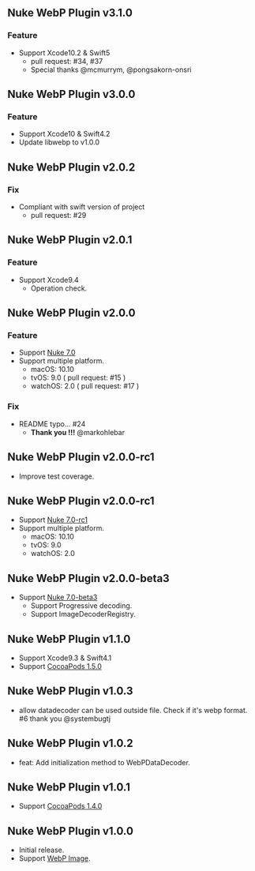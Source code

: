 ## Nuke WebP Plugin v3.1.0

### Feature

- Support Xcode10.2 & Swift5
    - pull request: #34, #37
    - Special thanks @mcmurrym, @pongsakorn-onsri

## Nuke WebP Plugin v3.0.0

### Feature

- Support Xcode10 & Swift4.2
- Update libwebp to v1.0.0

## Nuke WebP Plugin v2.0.2

### Fix

- Compliant with swift version of project
    - pull request: #29

## Nuke WebP Plugin v2.0.1

### Feature

- Support Xcode9.4
    - Operation check.

## Nuke WebP Plugin v2.0.0

### Feature

- Support [Nuke 7.0](https://github.com/kean/Nuke/releases/tag/7.0)
- Support multiple platform.
    - macOS: 10.10
    - tvOS: 9.0 ( pull request: #15 )
    - watchOS: 2.0 ( pull request: #17 )

### Fix

- README typo... #24
    - **Thank you !!!** @markohlebar

## Nuke WebP Plugin v2.0.0-rc1

- Improve test coverage.

## Nuke WebP Plugin v2.0.0-rc1

- Support [Nuke 7.0-rc1](https://github.com/kean/Nuke/releases/tag/7.0-rc1)
- Support multiple platform.
    - macOS:    10.10
    - tvOS:     9.0
    - watchOS:  2.0

## Nuke WebP Plugin v2.0.0-beta3

- Support [Nuke 7.0-beta3](https://github.com/kean/Nuke/releases/tag/7.0-beta3)
    - Support Progressive decoding.
    - Support ImageDecoderRegistry.

## Nuke WebP Plugin v1.1.0

- Support Xcode9.3 & Swift4.1
- Support [CocoaPods 1.5.0](http://blog.cocoapods.org/CocoaPods-1.5.0/)

## Nuke WebP Plugin v1.0.3

- allow datadecoder can be used outside file. Check if it's webp format. #6
    thank you @systembugtj

## Nuke WebP Plugin v1.0.2

- feat: Add initialization method to WebPDataDecoder.

## Nuke WebP Plugin v1.0.1

- Support [CocoaPods 1.4.0](http://blog.cocoapods.org/CocoaPods-1.4.0/)

## Nuke WebP Plugin v1.0.0

- Initial release.
- Support [WebP Image](https://developers.google.com/speed/webp).

